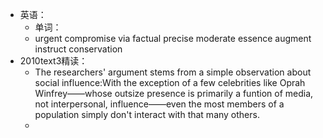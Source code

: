 - 英语：
	- 单词：
	- urgent
	  compromise
	  via
	  factual
	  precise
	  moderate
	  essence
	  augment
	  instruct
	  conservation
- 2010text3精读：
	- The researchers' argument stems from a simple observation about social influence:With the exception of a few celebrities like Oprah Winfrey——whose outsize presence is primarily a funtion of media, not interpersonal, influence——even the most members of a population simply don't interact with that many others.
	-